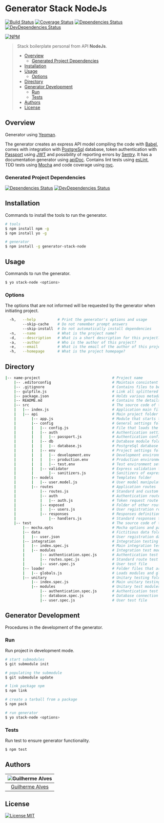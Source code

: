 # Generator Stack NodeJs
[![Build Status][travis-image]][travis-url] [![Coverage Status][coveralls-image]][coveralls-url] [![Dependencies Status][david-dm-image]][david-dm-url] [![DevDependencies Status][david-dm-dev-image]][david-dm-dev-url] 

[![NPM][npm-image]][npm-url]

[travis-image]: https://img.shields.io/travis/guiigos/generator-stack-node/master.svg?style=flat-square
[travis-url]: https://travis-ci.org/guiigos/generator-stack-node
[coveralls-image]: https://img.shields.io/coveralls/github/guiigos/generator-stack-node/master.svg?style=flat-square
[coveralls-url]: https://coveralls.io/github/guiigos/generator-stack-node?branch=master
[david-dm-image]: https://david-dm.org/guiigos/generator-stack-node/status.svg?style=flat-square
[david-dm-url]: https://david-dm.org/guiigos/generator-stack-node
[david-dm-dev-image]: https://david-dm.org/guiigos/generator-stack-node/dev-status.svg?style=flat-square
[david-dm-dev-url]: https://david-dm.org/guiigos/generator-stack-node?type=dev
[npm-image]: https://nodei.co/npm/generator-stack-node.png?downloads=true&downloadRank=true&stars=true
[npm-url]: https://nodei.co/npm/generator-stack-node

> Stack boilerplate personal from API **NodeJs**.<br>
> - [Overview](#overview)
>   - [Generated Project Dependencies](#generated-project-dependencies)
> - [Installation](#installation)
> - [Usage](#usage)
>   - [Options](#options)
> - [Directory](#directory)
> - [Generator Development](#generator-development)
>   - [Run](#run)
>   - [Tests](#tests)
> - [Authors](#authors)
> - [License](#license)

## Overview
Generator using [Yeoman](http://yeoman.io).<br>

The generator creates an express API model compiling the code with [Babel](https://babeljs.io/), comes with integration with [PostgreSql](https://github.com/brianc/node-postgres) database, token authentication with [Passport](https://github.com/jaredhanson/passport) using [JWT](https://github.com/themikenicholson/passport-jwt) and possibility of reporting errors by [Sentry](https://sentry.io/). It has a documentation generator using [apiDoc](http://apidocjs.com/). Contains lint tests using [esLint](https://eslint.org/), TDD tests using [Mocha](https://github.com/mochajs/mocha) and code coverage using [nyc](https://github.com/istanbuljs/nyc).

### Generated Project Dependencies
[![Dependencies Status][david-dm-dep-image]][david-dm-dep-url] [![DevDependencies Status][david-dm-dep-dev-image]][david-dm-dep-dev-url]

[david-dm-dep-image]: https://david-dm.org/guiigos/stack-node-dependency/status.svg?style=flat-square
[david-dm-dep-url]: https://david-dm.org/guiigos/stack-node-dependency
[david-dm-dep-dev-image]: https://david-dm.org/guiigos/stack-node-dependency/dev-status.svg?style=flat-square
[david-dm-dep-dev-url]: https://david-dm.org/guiigos/generator-stack-node?type=dev


## Installation
Commands to install the tools to run the generator.

```bash
# tools
$ npm install npm -g
$ npm install yo -g

# generator
$ npm install -g generator-stack-node
```

## Usage
Commands to run the generator.

```bash
$ yo stack-node <options>
```

### Options
The options that are not informed will be requested by the generator when initiating project.

```bash
  -h,   --help          # Print the generator's options and usage
        --skip-cache    # Do not remember prompt answers                    Default: false
        --skip-install  # Do not automatically install dependencies         Default: false
  -n,   --name          # What is the project name?
  -d,   --description   # What is a short description for this project?
  -a,   --author        # Who is the author of this project?
  -e,   --email         # What is the email of the author of this project?
  -h,   --homepage      # What is the project homepage?
```

## Directory
```bash
|-- name-project                                 # Project name
    |-- .editorconfig                            # Maintain consistent coding styles
    |-- .gitignore                               # Contains files to be ignored when pushing to git
    |-- gulpfile.js                              # Link all splittered gulp tasks
    |-- package.json                             # Holds various metadata relevant to the project
    |-- README.md                                # Contains the details of the generated project
    |-- src                                      # The source code of the application
    |   |-- index.js                             # Application main file
    |   |-- api                                  # Main project folder
    |       |-- app.js                           # Module that starts the server
    |       |-- config                           # General settings folder
    |       |   |-- config.js                    # File that loads the settings according to the environment
    |       |   |-- auth                         # Authentication settings folder
    |       |   |   |-- passport.js              # Authentication configuration module using passport
    |       |   |-- db                           # Database module folder
    |       |   |   |-- database.js              # PostgreSql database module
    |       |   |-- env                          # Project settings folder
    |       |   |   |-- development.env          # Development environment settings
    |       |   |   |-- production.env           # Production environment settings
    |       |   |   |-- test.env                 # Test environment settings
    |       |   |-- validator                    # Express validation folder
    |       |       |-- sanitizers.js            # Sanitizers of express
    |       |-- models                           # Templates folder
    |       |   |-- user.model.js                # User model manipulation of data with the database
    |       |-- routes                           # Application routes
    |           |-- routes.js                    # Standard and custom route file
    |           |-- auth                         # Authentication routes folder
    |           |   |-- auth.js                  # Token request route
    |           |-- exposed                      # Folder of other routes
    |           |   |-- users.js                 # User registration routes
    |           |-- responses                    # Responses definitions folder
    |               |-- handlers.js              # Standard responses to requests
    |-- test                                     # The source code of the tests
        |-- mocha.opts                           # Mocha options and parameters
        |-- data                                 # Fictitious data folder
        |   |-- user.json                        # User registration data
        |-- integration                          # Integration testing folder
        |   |-- index.spec.js                    # Main integration testing file
        |   |-- modules                          # Integration test modules
        |       |-- authentication.spec.js       # Authentication test file
        |       |-- routes.spec.js               # Standard route test file
        |       |-- user.spec.js                 # User test file
        |-- loader                               # Folder files that are required by the tests
        |   |-- globals.js                       # Loads modules and global settings
        |-- unitary                              # Unitary testing folder
            |-- index.spec.js                    # Main unitary testing file
            |-- modules                          # Unitary test modules
                |-- authentication.spec.js       # Authentication test file
                |-- database.spec.js             # Database connection test file
                |-- user.spec.js                 # User test file
```

## Generator Development
Procedures in the development of the generator.

### Run
Run project in development mode.

```bash
# start submodules
$ git submodule init

# populating the submodule
$ git submodule update

# link package npm
$ npm link

# create a tarball from a package
$ npm pack

# run generator
$ yo stack-node <options>
```

### Tests
Run test to ensure generator functionality.

```bash
$ npm test
```

## Authors
| ![Guilherme Alves](https://avatars2.githubusercontent.com/u/6471538?v=3&s=150)|
|:---------------------:|
|  [Guilherme Alves](https://github.com/guiigos)   |

## License
[![License MIT](https://img.shields.io/github/license/guiigos/generator-stack-node.svg?style=flat-square)](https://github.com/guiigos/generator-stack-node/blob/master/LICENSE)
